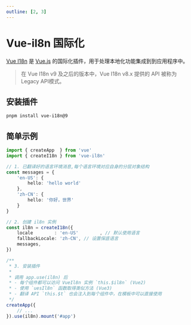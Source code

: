 ```yaml
---
outline: [2, 3]
---
```


# Vue-il8n 国际化

[Vue I18n](https://vue-i18n.intlify.dev/) 是 [Vue.js](https://cn.vuejs.org/) 的国际化插件，用于处理本地化功能集成到到应用程序中。

> 在 Vue I18n v9 及之后的版本中，Vue I18n v8.x 提供的 API 被称为Legacy API模式。

## 安装插件

```sh
pnpm install vue-i18n@9
```

## 简单示例

```ts
import { createApp  } from 'vue'
import { createI18n } from 'vue-il8n'

// 1. 已翻译好的语言环境消息,每个语言环境对应自身的分层对象结构
const messages = {
    'en-US': {
        hello: 'hello world'
    },
    'zh-CN': {
        hello: '你好，世界'
    }
}

// 2. 创建 il8n 实例
const il8n = createI18n({
    locale        : 'en-US'        , // 默认使用语言
    fallbackLocale: 'zh-CN', // 设置保底语言
    messages,
})

/**
 * 3. 安装插件
 *
 * 调用 app.use(il8n) 后
 * - 每个组件都可以访问 VueIl8n 实例 `this.$il8n` (Vue2)
 * - 使用 `uesIl8n` 函数取得类似方法 (Vue3)
 * - 翻译 API `this.$t` 也会注入到每个组件中，在模板中可以直接使用
 */
createApp({
    // ...
}).use(il8n).mount('#app')
```
